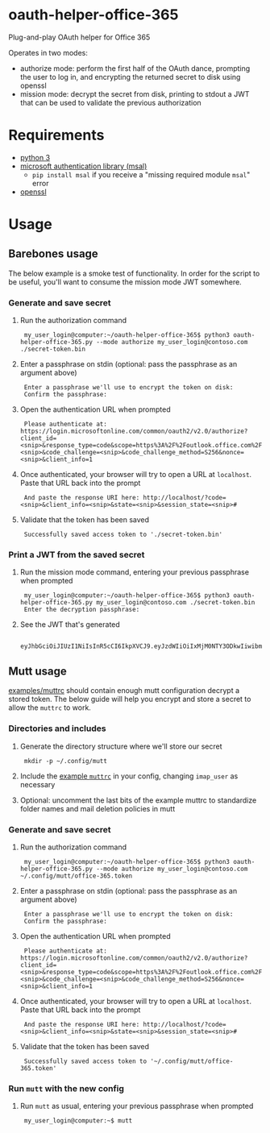 oauth-helper-office-365
====

Plug-and-play OAuth helper for Office 365

Operates in two modes:
  * authorize mode: perform the first half of the OAuth dance, prompting the
    user to log in, and encrypting the returned secret to disk using openssl
  * mission mode: decrypt the secret from disk, printing to stdout a JWT that
    can be used to validate the previous authorization

# Requirements

* [python 3](https://www.python.org/downloads/)
* [microsoft authentication library
  (msal)](https://github.com/AzureAD/microsoft-authentication-library-for-python)
  - `pip install msal` if you receive a "missing required module `msal`" error
* [openssl](https://www.openssl.org/source/)

# Usage

## Barebones usage

The below example is a smoke test of functionality. In order for the script to
be useful, you'll want to consume the mission mode JWT somewhere.

### Generate and save secret

1. Run the authorization command

        my_user_login@computer:~/oauth-helper-office-365$ python3 oauth-helper-office-365.py --mode authorize my_user_login@contoso.com ./secret-token.bin

1. Enter a passphrase on stdin (optional: pass the passphrase as an argument
   above)

        Enter a passphrase we'll use to encrypt the token on disk:
        Confirm the passphrase:

1. Open the authentication URL when prompted

        Please authenticate at: https://login.microsoftonline.com/common/oauth2/v2.0/authorize?client_id=<snip>&response_type=code&scope=https%3A%2F%2Foutlook.office.com%2FIMAP.AccessAsUser.All+https%3A%2F%2Foutlook.office.com%2FSMTP.Send+offline_access+openid+profile&state=<snip>&code_challenge=<snip>&code_challenge_method=S256&nonce=<snip>&client_info=1

1. Once authenticated, your browser will try to open a URL at `localhost`. Paste
   that URL back into the prompt

        And paste the response URI here: http://localhost/?code=<snip>&client_info=<snip>&state=<snip>&session_state=<snip>#

1. Validate that the token has been saved

        Successfully saved access token to './secret-token.bin'

### Print a JWT from the saved secret

1. Run the mission mode command, entering your previous passphrase when prompted

        my_user_login@computer:~/oauth-helper-office-365$ python3 oauth-helper-office-365.py my_user_login@contoso.com ./secret-token.bin
        Enter the decryption passphrase:

1. See the JWT that's generated

        eyJhbGciOiJIUzI1NiIsInR5cCI6IkpXVCJ9.eyJzdWIiOiIxMjM0NTY3ODkwIiwibmFtZSI6IkpvaG4gRG9lIiwiaWF0IjoxNTE2MjM5MDIyfQ.SflKxwRJSMeKKF2QT4fwpMeJf36POk6yJV_adQssw5c

## Mutt usage

[examples/muttrc](examples/muttrc) should contain enough mutt configuration
decrypt a stored token. The below guide will help you encrypt and store a secret
to allow the `muttrc` to work.

### Directories and includes

1. Generate the directory structure where we'll store our secret

        mkdir -p ~/.config/mutt

1. Include the [example `muttrc`](examples/muttrc) in your config, changing
   `imap_user` as necessary

1. Optional: uncomment the last bits of the example muttrc to standardize folder
   names and mail deletion policies in mutt

### Generate and save secret

1. Run the authorization command

        my_user_login@computer:~/oauth-helper-office-365$ python3 oauth-helper-office-365.py --mode authorize my_user_login@contoso.com ~/.config/mutt/office-365.token

1. Enter a passphrase on stdin (optional: pass the passphrase as an argument
   above)

        Enter a passphrase we'll use to encrypt the token on disk:
        Confirm the passphrase:

1. Open the authentication URL when prompted

        Please authenticate at: https://login.microsoftonline.com/common/oauth2/v2.0/authorize?client_id=<snip>&response_type=code&scope=https%3A%2F%2Foutlook.office.com%2FIMAP.AccessAsUser.All+https%3A%2F%2Foutlook.office.com%2FSMTP.Send+offline_access+openid+profile&state=<snip>&code_challenge=<snip>&code_challenge_method=S256&nonce=<snip>&client_info=1

1. Once authenticated, your browser will try to open a URL at `localhost`. Paste
   that URL back into the prompt

        And paste the response URI here: http://localhost/?code=<snip>&client_info=<snip>&state=<snip>&session_state=<snip>#

1. Validate that the token has been saved

        Successfully saved access token to '~/.config/mutt/office-365.token'

### Run `mutt` with the new config

1. Run `mutt` as usual, entering your previous passphrase when prompted

        my_user_login@computer:~$ mutt
